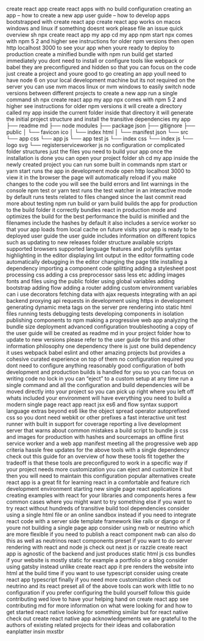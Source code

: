 create react app create react apps with no build configuration creating an app – how to create a new app user guide – how to develop apps bootstrapped with create react app create react app works on macos windows and linux if something doesnt work please file an issue quick overview sh npx create react app my app cd my app npm start npx comes with npm 5 2 and higher see instructions for older npm versions then open http localhost 3000 to see your app when youre ready to deploy to production create a minified bundle with npm run build get started immediately you dont need to install or configure tools like webpack or babel they are preconfigured and hidden so that you can focus on the code just create a project and youre good to go creating an app youll need to have node 6 on your local development machine but its not required on the server you can use nvm macos linux or nvm windows to easily switch node versions between different projects to create a new app run a single command sh npx create react app my app npx comes with npm 5 2 and higher see instructions for older npm versions it will create a directory called my app inside the current folder inside that directory it will generate the initial project structure and install the transitive dependencies my app ├── readme md ├── node modules ├── package json ├── gitignore ├── public │ └── favicon ico │ └── index html │ └── manifest json └── src └── app css └── app js └── app test js └── index css └── index js └── logo svg └── registerserviceworker js no configuration or complicated folder structures just the files you need to build your app once the installation is done you can open your project folder sh cd my app inside the newly created project you can run some built in commands npm start or yarn start runs the app in development mode open http localhost 3000 to view it in the browser the page will automatically reload if you make changes to the code you will see the build errors and lint warnings in the console npm test or yarn test runs the test watcher in an interactive mode by default runs tests related to files changed since the last commit read more about testing npm run build or yarn build builds the app for production to the build folder it correctly bundles react in production mode and optimizes the build for the best performance the build is minified and the filenames include the hashes by default it also includes a service worker so that your app loads from local cache on future visits your app is ready to be deployed user guide the user guide includes information on different topics such as updating to new releases folder structure available scripts supported browsers supported language features and polyfills syntax highlighting in the editor displaying lint output in the editor formatting code automatically debugging in the editor changing the page title installing a dependency importing a component code splitting adding a stylesheet post processing css adding a css preprocessor sass less etc adding images fonts and files using the public folder using global variables adding bootstrap adding flow adding a router adding custom environment variables can i use decorators fetching data with ajax requests integrating with an api backend proxying api requests in development using https in development generating dynamic meta tags on the server pre rendering into static html files running tests debugging tests developing components in isolation publishing components to npm making a progressive web app analyzing the bundle size deployment advanced configuration troubleshooting a copy of the user guide will be created as readme md in your project folder how to update to new versions please refer to the user guide for this and other information philosophy one dependency there is just one build dependency it uses webpack babel eslint and other amazing projects but provides a cohesive curated experience on top of them no configuration required you dont need to configure anything reasonably good configuration of both development and production builds is handled for you so you can focus on writing code no lock in you can “eject” to a custom setup at any time run a single command and all the configuration and build dependencies will be moved directly into your project so you can pick up right where you left off whats included your environment will have everything you need to build a modern single page react app react jsx es6 and flow syntax support language extras beyond es6 like the object spread operator autoprefixed css so you dont need webkit or other prefixes a fast interactive unit test runner with built in support for coverage reporting a live development server that warns about common mistakes a build script to bundle js css and images for production with hashes and sourcemaps an offline first service worker and a web app manifest meeting all the progressive web app criteria hassle free updates for the above tools with a single dependency check out this guide for an overview of how these tools fit together the tradeoff is that these tools are preconfigured to work in a specific way if your project needs more customization you can eject and customize it but then you will need to maintain this configuration popular alternatives create react app is a great fit for learning react in a comfortable and feature rich development environment starting new single page react applications creating examples with react for your libraries and components heres a few common cases where you might want to try something else if you want to try react without hundreds of transitive build tool dependencies consider using a single html file or an online sandbox instead if you need to integrate react code with a server side template framework like rails or django or if youre not building a single page app consider using nwb or neutrino which are more flexible if you need to publish a react component nwb can also do this as well as neutrinos react components preset if you want to do server rendering with react and node js check out next js or razzle create react app is agnostic of the backend and just produces static html js css bundles if your website is mostly static for example a portfolio or a blog consider using gatsby instead unlike create react app it pre renders the website into html at the build time if you want to use typescript consider using create react app typescript finally if you need more customization check out neutrino and its react preset all of the above tools can work with little to no configuration if you prefer configuring the build yourself follow this guide contributing wed love to have your helping hand on create react app see contributing md for more information on what were looking for and how to get started react native looking for something similar but for react native check out create react native app acknowledgements we are grateful to the authors of existing related projects for their ideas and collaboration eanplatter insin mxstbr